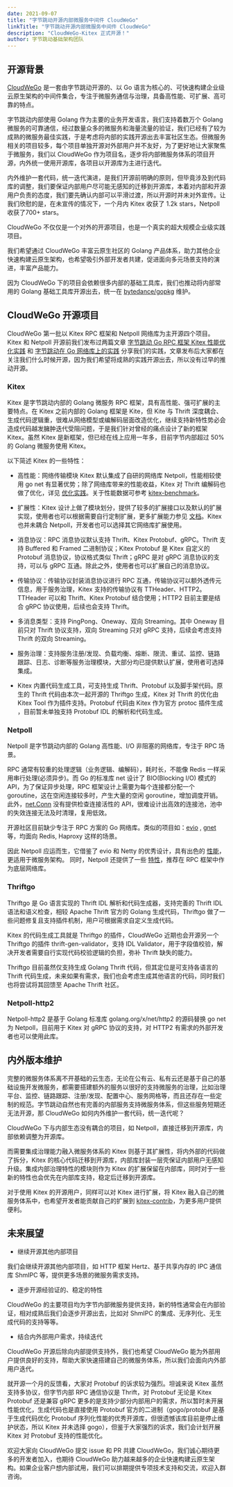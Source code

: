 ```yaml
---
date: 2021-09-07
title: "字节跳动开源内部微服务中间件 CloudWeGo"
linkTitle: "字节跳动开源内部微服务中间件 CloudWeGo"
description: "CloudWeGo-Kitex 正式开源！"
author: 字节跳动基础架构团队
---
```




## 开源背景

[CloudWeGo](https://github.com/cloudwego)  是一套由字节跳动开源的、以 Go 语言为核心的、可快速构建企业级云原生架构的中间件集合，专注于微服务通信与治理，具备高性能、可扩展、高可靠的特点。

字节跳动内部使用 Golang 作为主要的业务开发语言，我们支持着数万个 Golang 微服务的可靠通信，经过数量众多的微服务和海量流量的验证，我们已经有了较为成熟的微服务最佳实践，于是考虑将内部的实践开源出去丰富社区生态。但微服务相关的项目较多，每个项目单独开源对外部用户并不友好，为了更好地让大家聚焦于微服务，我们以 CloudWeGo 作为项目名，逐步将内部微服务体系的项目开源，内外统一使用开源库，各项目以开源库为主进行迭代。

内外维护一套代码，统一迭代演进，是我们开源前明确的原则，但毕竟涉及到代码库的调整，我们要保证内部用户尽可能无感知的迁移到开源库，本着对内部和开源用户负责的态度，我们要先确认内部可以平滑过渡，所以开源时并未对外宣传。让我们欣慰的是，在未宣传的情况下，一个月内 Kitex 收获了 1.2k stars，Netpoll 收获了700+ stars。

CloudWeGo 不仅仅是一个对外的开源项目，也是一个真实的超大规模企业级实践项目。

我们希望通过 CloudWeGo 丰富云原生社区的 Golang 产品体系，助力其他企业快速构建云原生架构，也希望吸引外部开发者共建，促进面向多元场景支持的演进，丰富产品能力。

因为 CloudWeGo 下的项目会依赖很多内部的基础工具库，我们也推动将内部常用的 Golang 基础工具库开源出去，统一在 [bytedance/gopkg](https://github.com/bytedance/gopkg) 维护。

## CloudWeGo 开源项目

CloudWeGo 第一批以 Kitex RPC 框架和 Netpoll 网络库为主开源四个项目。Kitex 和 Netpoll 开源前我们发布过两篇文章 [字节跳动 Go RPC 框架 Kitex 性能优化实践](https://mp.weixin.qq.com/s/Xoaoiotl7ZQoG2iXo9_DWg) 和 [字节跳动在 Go 网络库上的实践](https://mp.weixin.qq.com/s?__biz=MzI1MzYzMjE0MQ==&mid=2247485756&idx=1&sn=4d2712e4bfb9be27a790fa15159a7be1&chksm=e9d0c2dedea74bc8179af39888a5b2b99266587cad32744ad11092b91ec2e2babc74e69090e6&scene=21#wechat_redirect) 分享我们的实践，文章发布后大家都在关注我们什么时候开源，因为我们希望将成熟的实践开源出去，所以没有过早的推动开源。

### Kitex

Kitex 是字节跳动内部的 Golang 微服务 RPC 框架，具有高性能、强可扩展的主要特点。在 Kitex 之前内部的 Golang 框架是 Kite，但 Kite 与 Thrift 深度耦合、生成代码逻辑重，很难从网络模型或编解码层面改造优化，继续支持新特性势必会造成代码越发臃肿迭代受阻问题，于是我们针对曾经的痛点设计了新的框架 Kitex。虽然 Kitex 是新框架，但已经在线上应用一年多，目前字节内部超过 50% 的 Golang 微服务使用 Kitex。

以下简述 Kitex 的一些特性：

- 高性能：网络传输模块 Kitex 默认集成了自研的网络库 Netpoll，性能相较使用 go net 有显著优势；除了网络库带来的性能收益，Kitex 对 Thrift 编解码也做了优化，详见 [优化实践](https://mp.weixin.qq.com/s/Xoaoiotl7ZQoG2iXo9_DWg)。关于性能数据可参考 [kitex-benchmark](https://github.com/cloudwego/kitex-benchmark)。

- 扩展性：Kitex 设计上做了模块划分，提供了较多的扩展接口以及默认的扩展实现，使用者也可以根据需要自行定制扩展，更多扩展能力参见 [文档](https://www.cloudwego.io/zh/docs/tutorials/framework-exten/)。Kitex 也并未耦合 Netpoll，开发者也可以选择其它网络库扩展使用。

- 消息协议：RPC 消息协议默认支持 Thrift、Kitex Protobuf、gRPC。Thrift 支持 Buffered 和 Framed 二进制协议；Kitex Protobuf 是 Kitex 自定义的 Protobuf 消息协议，协议格式类似 Thrift；gRPC 是对 gRPC 消息协议的支持，可以与 gRPC 互通。除此之外，使用者也可以扩展自己的消息协议。

- 传输协议：传输协议封装消息协议进行 RPC 互通，传输协议可以额外透传元信息，用于服务治理，Kitex 支持的传输协议有 TTHeader、HTTP2。TTHeader 可以和 Thrift、Kitex Protobuf 结合使用；HTTP2 目前主要是结合 gRPC 协议使用，后续也会支持 Thrift。

- 多消息类型：支持 PingPong、Oneway、双向 Streaming。其中 Oneway 目前只对 Thrift 协议支持，双向 Streaming 只对 gRPC 支持，后续会考虑支持 Thrift 的双向 Streaming。

- 服务治理：支持服务注册/发现、负载均衡、熔断、限流、重试、监控、链路跟踪、日志、诊断等服务治理模块，大部分均已提供默认扩展，使用者可选择集成。

- Kitex 内置代码生成工具，可支持生成 Thrift、Protobuf 以及脚手架代码。原生的 Thrift 代码由本次一起开源的 Thriftgo 生成，Kitex 对 Thrift 的优化由 Kitex Tool 作为插件支持。Protobuf 代码由 Kitex 作为官方 protoc 插件生成 ，目前暂未单独支持 Protobuf IDL 的解析和代码生成。

### Netpoll

Netpoll 是字节跳动内部的 Golang 高性能、I/O 非阻塞的网络库，专注于 RPC 场景。

RPC 通常有较重的处理逻辑（业务逻辑、编解码），耗时长，不能像 Redis 一样采用串行处理(必须异步)。而 Go 的标准库 net 设计了 BIO(Blocking I/O) 模式的 API，为了保证异步处理，RPC 框架设计上需要为每个连接都分配一个 goroutine，这在空闲连接较多时，产生大量的空闲 goroutine，增加调度开销。此外，[net.Conn](https://github.com/golang/go/blob/master/src/net/net.go) 没有提供检查连接活性的 API，很难设计出高效的连接池，池中的失效连接无法及时清理，复用低效。

开源社区目前缺少专注于 RPC 方案的 Go 网络库。类似的项目如：[evio](https://github.com/tidwall/evio) , [gnet](https://github.com/panjf2000/gnet) 等，均面向 Redis, Haproxy 这样的场景。

因此 Netpoll 应运而生，它借鉴了 evio 和 Netty 的优秀设计，具有出色的 [性能](https://github.com/cloudwego/netpoll/blob/main/README_CN.md#%e6%80%a7%e8%83%bd)，更适用于微服务架构。 同时，Netpoll 还提供了一些 [特性](https://github.com/cloudwego/netpoll/blob/main/README_CN.md#%e7%89%b9%e6%80%a7)，推荐在 RPC 框架中作为底层网络库。

### Thriftgo

Thriftgo 是 Go 语言实现的 Thrift IDL 解析和代码生成器，支持完善的 Thrift IDL 语法和语义检查，相较 Apache Thrift 官方的 Golang 生成代码，Thriftgo 做了一些问题修复且支持插件机制，用户可根据需求自定义生成代码。

Kitex 的代码生成工具就是 Thriftgo 的插件，CloudWeGo 近期也会开源另一个 Thriftgo 的插件 thrift-gen-validator，支持 IDL Validator，用于字段值校验，解决开发者需要自行实现代码校验逻辑的负担，弥补 Thrift 缺失的能力。

Thriftgo 目前虽然仅支持生成 Golang Thrift 代码，但其定位是可支持各语言的 Thrift 代码生成，未来如果有需求，我们也会考虑生成其他语言的代码，同时我们也将尝试将其回馈至 Apache Thrift 社区。


### Netpoll-http2

Netpoll-http2 是基于 Golang 标准库 golang.org/x/net/http2  的源码替换 go net 为 Netpoll，目前用于 Kitex 对 gRPC 协议的支持，对 HTTP2 有需求的外部开发者也可以使用此库。

## 内外版本维护

完整的微服务体系离不开基础的云生态，无论在公有云、私有云还是基于自己的基础设施开发微服务，都需要搭建额外的服务以很好的支持微服务的治理，比如治理平台、监控、链路跟踪、注册/发现、配置中心、服务网格等，而且还存在一些定制的规范。字节跳动自然也有完善的内部服务支持微服务体系，但这些服务短期还无法开源，那 CloudWeGo 如何内外维护一套代码，统一迭代呢？

CloudWeGo 下与内部生态没有耦合的项目，如 Netpoll，直接迁移到开源库，内部依赖调整为开源库。

而需要集成治理能力融入微服务体系的 Kitex 则基于其扩展性，将内外部的代码做了拆分，Kitex 的核心代码迁移到开源库，内部库封装一层壳保证内部用户无感知升级。集成内部治理特性的模块则作为 Kitex 的扩展保留在内部库，同时对于一些新的特性也会优先在内部库支持，稳定后迁移到开源库。

对于使用 Kitex 的开源用户，同样可以对 Kitex 进行扩展，将 Kitex 融入自己的微服务体系中，也希望开发者能贡献自己的扩展到 [kitex-contrib](https://github.com/kitex-contrib)，为更多用户提供便利。

## 未来展望

  - 继续开源其他内部项目

我们会继续开源其他内部项目，如 HTTP 框架 Hertz、基于共享内存的 IPC 通信库 ShmIPC 等，提供更多场景的微服务需求支持。

  - 逐步开源经验证的、稳定的特性

CloudWeGo 的主要项目均为字节内部微服务提供支持，新的特性通常会在内部验证，相对成熟后我们会逐步开源出去，比如对 ShmIPC 的集成、无序列化、无生成代码的支持等等。

  - 结合内外部用户需求，持续迭代

CloudWeGo 开源后除向内部提供支持外，我们也希望 CloudWeGo 能为外部用户提供良好的支持，帮助大家快速搭建自己的微服务体系，所以我们会面向内外部用户迭代。

就开源一个月的反馈看，大家对 Protobuf 的诉求较为强烈。坦诚来说 Kitex 虽然支持多协议，但字节内部 RPC 通信协议是 Thrift，对 Protobuf 无论是 Kitex Protobuf 还是兼容 gRPC 更多的是支持少部分内部用户的需求，所以暂时未开展性能优化，生成代码也是直接使用 Protobuf 官方的二进制（gogo/protobuf 是基于生成代码优化 Protobuf 序列化性能的优秀开源库，但很遗憾该库目前是停止维护状态，所以 Kitex 并未选择 gogo），但鉴于大家强烈的诉求，我们会计划开展 Kitex 对 Protobuf 支持的性能优化。

欢迎大家向 CloudWeGo 提交 issue 和 PR 共建 CloudWeGo，我们诚心期待更多的开发者加入，也期待 CloudWeGo 助力越来越多的企业快速构建云原生架构。如果企业客户想内部试用，我们可以排期提供专项技术支持和交流，欢迎入群咨询。
